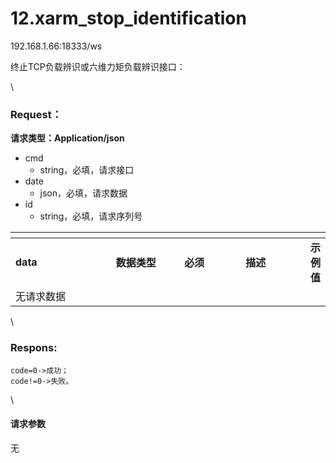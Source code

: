 # 12.xarm\_stop\_identification

192.168.1.66:18333/ws

终止TCP负载辨识或六维力矩负载辨识接口：

\


### Request： <a href="#request" id="request"></a>

**请求类型：Application/json**

* cmd
  * string，必填，请求接口
* date
  * json，必填，请求数据
* id
  * string，必填，请求序列号

<table data-header-hidden><thead><tr><th width="165"></th><th width="108"></th><th width="94"></th><th width="101"></th><th></th></tr></thead><tbody><tr><td><strong>data</strong></td><td><strong>数据类型</strong></td><td><strong>必须</strong></td><td><strong>描述</strong></td><td><strong>示例值</strong></td></tr><tr><td>无请求数据</td><td></td><td></td><td></td><td></td></tr></tbody></table>

\


### Respons: <a href="#respons" id="respons"></a>

```
code=0->成功；
code!=0->失败。
```

\


#### 请求参数

无
